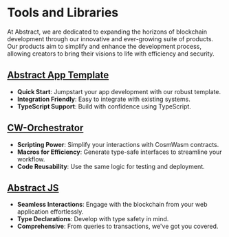 # Tools and Libraries

At Abstract, we are dedicated to expanding the horizons of blockchain development through our innovative and
ever-growing suite of products. Our products aim to simplify and enhance the development process, allowing creators to
bring their visions to life with efficiency and security.

## [Abstract App Template](2_abstract_app_template.md)

- **Quick Start**: Jumpstart your app development with our robust template.
- **Integration Friendly**: Easy to integrate with existing systems.
- **TypeScript Support**: Build with confidence using TypeScript.

## [CW-Orchestrator](1_cw_orchestrator.md)

- **Scripting Power**: Simplify your interactions with CosmWasm contracts.
- **Macros for Efficiency**: Generate type-safe interfaces to streamline your workflow.
- **Code Reusability**: Use the same logic for testing and deployment.

## [Abstract JS](4_abstract_js.md)

- **Seamless Interactions**: Engage with the blockchain from your web application effortlessly.
- **Type Declarations**: Develop with type safety in mind.
- **Comprehensive**: From queries to transactions, we've got you covered.
